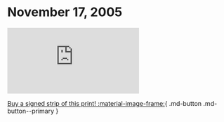 # November 17, 2005

![](https://www.achewood.com/comic.php?date=11172005)

[Buy a signed strip of this print! :material-image-frame:](https://achewood-holiday-pop-up.myshopify.com/products/strip#11172005){ .md-button .md-button--primary }
